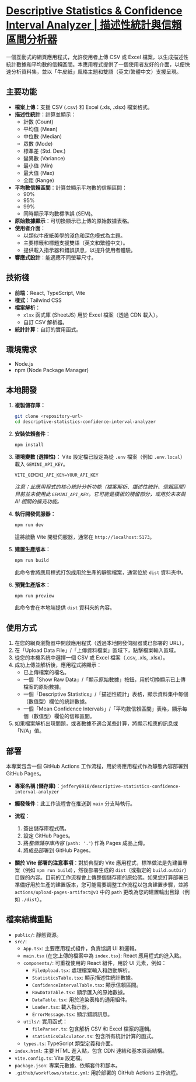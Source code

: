 # [Descriptive Statistics & Confidence Interval Analyzer | 描述性統計與信賴區間分析器](https://jeffery8910.github.io/Descriptive-Statistics-Confidence-Interval-Analyzer/)

一個互動式的網頁應用程式，允許使用者上傳 CSV 或 Excel 檔案，以生成描述性統計數據和平均數的信賴區間。本應用程式提供了一個使用者友好的介面，以便快速分析資料集，並以「牛皮紙」風格主題和雙語（英文/繁體中文）支援呈現。

## 主要功能

* **檔案上傳**：支援 CSV (.csv) 和 Excel (.xls, .xlsx) 檔案格式。
* **描述性統計**：計算並顯示：
    * 計數 (Count)
    * 平均值 (Mean)
    * 中位數 (Median)
    * 眾數 (Mode)
    * 標準差 (Std. Dev.)
    * 變異數 (Variance)
    * 最小值 (Min)
    * 最大值 (Max)
    * 全距 (Range)
* **平均數信賴區間**：計算並顯示平均數的信賴區間：
    * 90%
    * 95%
    * 99%
    * 同時顯示平均數標準誤 (SEM)。
* **原始數據顯示**：可切換顯示已上傳的原始數據表格。
* **使用者介面**：
    * 以類似牛皮紙美學的淺色和深色模式為主題。
    * 主要標籤和標題支援雙語（英文和繁體中文）。
    * 提供載入指示器和錯誤訊息，以提升使用者體驗。
* **響應式設計**：能適應不同螢幕尺寸。

## 技術棧

* **前端**：React, TypeScript, Vite
* **樣式**：Tailwind CSS
* **檔案解析**：
    * `xlsx` 函式庫 (SheetJS) 用於 Excel 檔案（透過 CDN 載入）。
    * 自訂 CSV 解析器。
* **統計計算**：自訂的實用函式。

## 環境需求

* Node.js
* npm (Node Package Manager)

## 本地開發

1.  **複製儲存庫：**
    ```bash
    git clone <repository-url>
    cd descriptive-statistics-confidence-interval-analyzer
    ```

2.  **安裝依賴套件：**
    ```bash
    npm install
    ```
   

3.  **環境變數 (選擇性)：**
    Vite 設定檔已設定為從 `.env` 檔案（例如 `.env.local`）載入 `GEMINI_API_KEY`。
    ```
    VITE_GEMINI_API_KEY=YOUR_API_KEY
    ```
    *注意：此應用程式的核心統計分析功能（檔案解析、描述性統計、信賴區間）目前並未使用此 `GEMINI_API_KEY`。它可能是模板的殘留部分，或用於未來與 AI 相關的擴充功能。*

4.  **執行開發伺服器：**
    ```bash
    npm run dev
    ```
   
    這將啟動 Vite 開發伺服器，通常在 `http://localhost:5173`。

5.  **建置生產版本：**
    ```bash
    npm run build
    ```
   
    此命令會將應用程式打包成用於生產的靜態檔案，通常位於 `dist` 資料夾中。

6.  **預覽生產版本：**
    ```bash
    npm run preview
    ```
   
    此命令會在本地端提供 `dist` 資料夾的內容。

## 使用方式

1.  在您的網頁瀏覽器中開啟應用程式（透過本地開發伺服器或已部署的 URL）。
2.  在「Upload Data File」/「上傳資料檔案」區域下，點擊檔案輸入區域。
3.  從您的本機系統中選擇一個 CSV 或 Excel 檔案（.csv, .xls, .xlsx）。
4.  成功上傳並解析後，應用程式將顯示：
    * 已上傳檔案的檔名。
    * 一個「Show Raw Data」/「顯示原始數據」按鈕，用於切換顯示已上傳檔案的原始數據。
    * 一個「Descriptive Statistics」/「描述性統計」表格，顯示資料集中每個（數值型）欄位的統計數據。
    * 一個「Mean Confidence Intervals」/「平均數信賴區間」表格，顯示每個（數值型）欄位的信賴區間。
5.  如果檔案解析出現問題，或者數據不適合某些計算，將顯示相應的訊息或「N/A」值。

## 部署

本專案包含一個 GitHub Actions 工作流程，用於將應用程式作為靜態內容部署到 GitHub Pages。

* **專案名稱 (儲存庫)**：`jeffery8910/descriptive-statistics-confidence-interval-analyzer`
* **觸發條件**：此工作流程會在推送到 `main` 分支時執行。
* **流程**：
    1.  簽出儲存庫程式碼。
    2.  設定 GitHub Pages。
    3.  將*整個儲存庫內容* (`path: '.'`) 作為 Pages 成品上傳。
    4.  將成品部署到 GitHub Pages。

* **關於 Vite 部署的注意事項**：對於典型的 Vite 應用程式，標準做法是先建置專案（例如 `npm run build`），然後部署生成的 `dist`（或指定的 `build.outDir`）目錄的內容。目前的工作流程會上傳整個儲存庫的原始碼。如果您打算部署已準備好用於生產的建置版本，您可能需要調整工作流程以包含建置步驟，並將 `actions/upload-pages-artifact@v3` 中的 `path` 更改為您的建置輸出目錄（例如 `./dist`）。

## 檔案結構重點

* `public/`: 靜態資源。
* `src/`:
    * `App.tsx`: 主要應用程式組件，負責協調 UI 和邏輯。
    * `main.tsx` (在您上傳的檔案中為 `index.tsx`): React 應用程式的進入點。
    * `components/`: 可重複使用的 React 組件，用於 UI 元素，例如：
        * `FileUpload.tsx`: 處理檔案輸入和啟動解析。
        * `StatisticsTable.tsx`: 顯示描述性統計數據。
        * `ConfidenceIntervalTable.tsx`: 顯示信賴區間。
        * `RawDataTable.tsx`: 顯示匯入的原始數據。
        * `DataTable.tsx`: 用於渲染表格的通用組件。
        * `Loader.tsx`: 載入指示器。
        * `ErrorMessage.tsx`: 顯示錯誤訊息。
    * `utils/`: 實用函式：
        * `fileParser.ts`: 包含解析 CSV 和 Excel 檔案的邏輯。
        * `statisticsCalculator.ts`: 包含所有統計計算的函式。
    * `types.ts`: TypeScript 類型定義和介面。
* `index.html`: 主要 HTML 進入點，包含 CDN 連結和基本頁面結構。
* `vite.config.ts`: Vite 設定檔。
* `package.json`: 專案元數據、依賴套件和腳本。
* `.github/workflows/static.yml`: 用於部署的 GitHub Actions 工作流程。
